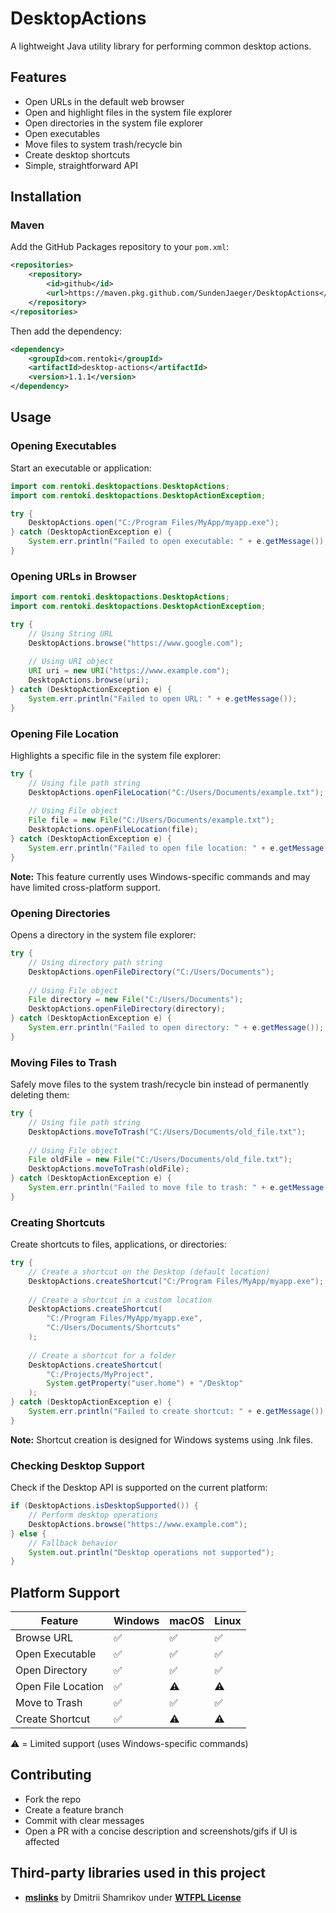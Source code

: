 # DesktopActions

A lightweight Java utility library for performing common desktop actions.

## Features

- Open URLs in the default web browser
- Open and highlight files in the system file explorer
- Open directories in the system file explorer
- Open executables
- Move files to system trash/recycle bin
- Create desktop shortcuts
- Simple, straightforward API

## Installation

### Maven

Add the GitHub Packages repository to your `pom.xml`:

```xml
<repositories>
    <repository>
        <id>github</id>
        <url>https://maven.pkg.github.com/SundenJaeger/DesktopActions</url>
    </repository>
</repositories>
```

Then add the dependency:

```xml
<dependency>
    <groupId>com.rentoki</groupId>
    <artifactId>desktop-actions</artifactId>
    <version>1.1.1</version>
</dependency>
```

## Usage

### Opening Executables

Start an executable or application:

```java
import com.rentoki.desktopactions.DesktopActions;
import com.rentoki.desktopactions.DesktopActionException;

try {
    DesktopActions.open("C:/Program Files/MyApp/myapp.exe");
} catch (DesktopActionException e) {
    System.err.println("Failed to open executable: " + e.getMessage());
}
```

### Opening URLs in Browser

```java
import com.rentoki.desktopactions.DesktopActions;
import com.rentoki.desktopactions.DesktopActionException;

try {
    // Using String URL
    DesktopActions.browse("https://www.google.com");
    
    // Using URI object
    URI uri = new URI("https://www.example.com");
    DesktopActions.browse(uri);
} catch (DesktopActionException e) {
    System.err.println("Failed to open URL: " + e.getMessage());
}
```

### Opening File Location

Highlights a specific file in the system file explorer:

```java
try {
    // Using file path string
    DesktopActions.openFileLocation("C:/Users/Documents/example.txt");
    
    // Using File object
    File file = new File("C:/Users/Documents/example.txt");
    DesktopActions.openFileLocation(file);
} catch (DesktopActionException e) {
    System.err.println("Failed to open file location: " + e.getMessage());
}
```

**Note:** This feature currently uses Windows-specific commands and may have limited cross-platform support.

### Opening Directories

Opens a directory in the system file explorer:

```java
try {
    // Using directory path string
    DesktopActions.openFileDirectory("C:/Users/Documents");
    
    // Using File object
    File directory = new File("C:/Users/Documents");
    DesktopActions.openFileDirectory(directory);
} catch (DesktopActionException e) {
    System.err.println("Failed to open directory: " + e.getMessage());
}
```

### Moving Files to Trash

Safely move files to the system trash/recycle bin instead of permanently deleting them:

```java
try {
    // Using file path string
    DesktopActions.moveToTrash("C:/Users/Documents/old_file.txt");
    
    // Using File object
    File oldFile = new File("C:/Users/Documents/old_file.txt");
    DesktopActions.moveToTrash(oldFile);
} catch (DesktopActionException e) {
    System.err.println("Failed to move file to trash: " + e.getMessage());
}
```

### Creating Shortcuts

Create shortcuts to files, applications, or directories:

```java
try {
    // Create a shortcut on the Desktop (default location)
    DesktopActions.createShortcut("C:/Program Files/MyApp/myapp.exe");
    
    // Create a shortcut in a custom location
    DesktopActions.createShortcut(
        "C:/Program Files/MyApp/myapp.exe",
        "C:/Users/Documents/Shortcuts"
    );
    
    // Create a shortcut for a folder
    DesktopActions.createShortcut(
        "C:/Projects/MyProject",
        System.getProperty("user.home") + "/Desktop"
    );
} catch (DesktopActionException e) {
    System.err.println("Failed to create shortcut: " + e.getMessage());
}
```

**Note:** Shortcut creation is designed for Windows systems using .lnk files.

### Checking Desktop Support

Check if the Desktop API is supported on the current platform:

```java
if (DesktopActions.isDesktopSupported()) {
    // Perform desktop operations
    DesktopActions.browse("https://www.example.com");
} else {
    // Fallback behavior
    System.out.println("Desktop operations not supported");
}
```

## Platform Support

| Feature | Windows | macOS | Linux |
|---------|---------|-------|-------|
| Browse URL | ✅ | ✅ | ✅ |
| Open Executable | ✅ | ✅ | ✅ |
| Open Directory | ✅ | ✅ | ✅ |
| Open File Location | ✅ | ⚠️ | ⚠️ |
| Move to Trash | ✅ | ✅ | ✅ |
| Create Shortcut | ✅ | ⚠️ | ⚠️ |
 
⚠️ = Limited support (uses Windows-specific commands)

## Contributing

- Fork the repo
- Create a feature branch
- Commit with clear messages
- Open a PR with a concise description and screenshots/gifs if UI is affected

## Third-party libraries used in this project
- [**mslinks**](https://github.com/DmitriiShamrikov/mslinks) by Dmitrii Shamrikov under [**WTFPL License**](https://github.com/DmitriiShamrikov/mslinks/blob/master/LICENSE)